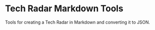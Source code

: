 # Tech Radar Markdown Tools

Tools for creating a Tech Radar in Markdown and converting it to JSON.

